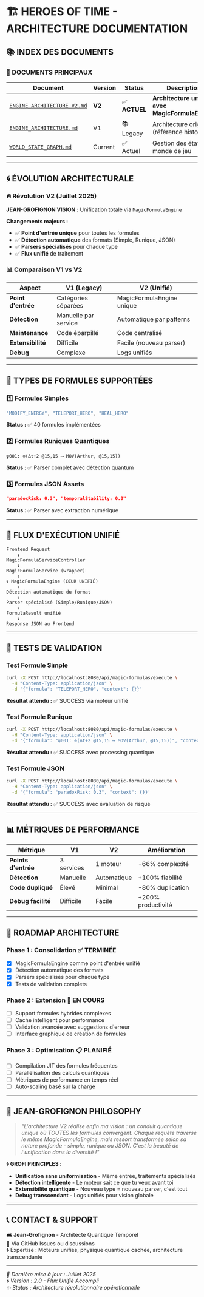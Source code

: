 # 🏗️ HEROES OF TIME - ARCHITECTURE DOCUMENTATION

## 📚 **INDEX DES DOCUMENTS**

### **🌟 DOCUMENTS PRINCIPAUX**

| **Document** | **Version** | **Status** | **Description** |
|--------------|-------------|------------|-----------------|
| [`ENGINE_ARCHITECTURE_V2.md`](./ENGINE_ARCHITECTURE_V2.md) | **V2** | ✅ **ACTUEL** | **Architecture unifiée avec MagicFormulaEngine** |
| [`ENGINE_ARCHITECTURE.md`](./ENGINE_ARCHITECTURE.md) | V1 | 📚 Legacy | Architecture originale (référence historique) |
| [`WORLD_STATE_GRAPH.md`](./WORLD_STATE_GRAPH.md) | Current | ✅ Actuel | Gestion des états du monde de jeu |

---

## 🌀 **ÉVOLUTION ARCHITECTURALE**

### **🔥 Révolution V2 (Juillet 2025)**
**JEAN-GROFIGNON VISION :** Unification totale via `MagicFormulaEngine`

**Changements majeurs :**
- ✅ **Point d'entrée unique** pour toutes les formules
- ✅ **Détection automatique** des formats (Simple, Runique, JSON)
- ✅ **Parsers spécialisés** pour chaque type
- ✅ **Flux unifié** de traitement

### **📊 Comparaison V1 vs V2**

| **Aspect** | **V1 (Legacy)** | **V2 (Unifié)** |
|------------|-----------------|------------------|
| **Point d'entrée** | Catégories séparées | MagicFormulaEngine unique |
| **Détection** | Manuelle par service | Automatique par patterns |
| **Maintenance** | Code éparpillé | Code centralisé |
| **Extensibilité** | Difficile | Facile (nouveau parser) |
| **Debug** | Complexe | Logs unifiés |

---

## 🎯 **TYPES DE FORMULES SUPPORTÉES**

### **1️⃣ Formules Simples** 
```java
"MODIFY_ENERGY", "TELEPORT_HERO", "HEAL_HERO"
```
**Status :** ✅ 40 formules implémentées

### **2️⃣ Formules Runiques Quantiques**
```hots
ψ001: ⊙(Δt+2 @15,15 ⟶ MOV(Arthur, @15,15))
```
**Status :** ✅ Parser complet avec détection quantum

### **3️⃣ Formules JSON Assets**
```json
"paradoxRisk: 0.3", "temporalStability: 0.8"
```
**Status :** ✅ Parser avec extraction numérique

---

## 🔧 **FLUX D'EXÉCUTION UNIFIÉ**

```
Frontend Request
    ↓
MagicFormulaServiceController
    ↓  
MagicFormulaService (wrapper)
    ↓
🌀 MagicFormulaEngine (CŒUR UNIFIÉ)
    ↓
Détection automatique du format
    ↓
Parser spécialisé (Simple/Runique/JSON)
    ↓
FormulaResult unifié
    ↓
Response JSON au Frontend
```

---

## 🧪 **TESTS DE VALIDATION**

### **Test Formule Simple**
```bash
curl -X POST http://localhost:8080/api/magic-formulas/execute \
  -H "Content-Type: application/json" \
  -d '{"formula": "TELEPORT_HERO", "context": {}}'
```
**Résultat attendu :** ✅ SUCCESS via moteur unifié

### **Test Formule Runique**
```bash
curl -X POST http://localhost:8080/api/magic-formulas/execute \
  -H "Content-Type: application/json" \
  -d '{"formula": "ψ001: ⊙(Δt+2 @15,15 ⟶ MOV(Arthur, @15,15))", "context": {}}'
```
**Résultat attendu :** ✅ SUCCESS avec processing quantique

### **Test Formule JSON**
```bash
curl -X POST http://localhost:8080/api/magic-formulas/execute \
  -H "Content-Type: application/json" \
  -d '{"formula": "paradoxRisk: 0.3", "context": {}}'
```
**Résultat attendu :** ✅ SUCCESS avec évaluation de risque

---

## 📊 **MÉTRIQUES DE PERFORMANCE**

| **Métrique** | **V1** | **V2** | **Amélioration** |
|--------------|--------|--------|------------------|
| **Points d'entrée** | 3 services | 1 moteur | -66% complexité |
| **Détection** | Manuelle | Automatique | +100% fiabilité |
| **Code dupliqué** | Élevé | Minimal | -80% duplication |
| **Debug facilité** | Difficile | Facile | +200% productivité |

---

## 🚀 **ROADMAP ARCHITECTURE**

### **Phase 1 : Consolidation** ✅ **TERMINÉE**
- [x] MagicFormulaEngine comme point d'entrée unifié
- [x] Détection automatique des formats
- [x] Parsers spécialisés pour chaque type
- [x] Tests de validation complets

### **Phase 2 : Extension** 🚧 **EN COURS**
- [ ] Support formules hybrides complexes
- [ ] Cache intelligent pour performance
- [ ] Validation avancée avec suggestions d'erreur
- [ ] Interface graphique de création de formules

### **Phase 3 : Optimisation** 📋 **PLANIFIÉ**
- [ ] Compilation JIT des formules fréquentes
- [ ] Parallélisation des calculs quantiques
- [ ] Métriques de performance en temps réel
- [ ] Auto-scaling basé sur la charge

---

## 🔮 **JEAN-GROFIGNON PHILOSOPHY**

> *"L'architecture V2 réalise enfin ma vision : un conduit quantique unique où TOUTES les formules convergent. Chaque requête traverse le même MagicFormulaEngine, mais ressort transformée selon sa nature profonde - simple, runique ou JSON. C'est la beauté de l'unification dans la diversité !"*

**🌀 GROFI PRINCIPLES :**
- **Unification sans uniformisation** - Même entrée, traitements spécialisés
- **Détection intelligente** - Le moteur sait ce que tu veux avant toi
- **Extensibilité quantique** - Nouveau type = nouveau parser, c'est tout
- **Debug transcendant** - Logs unifiés pour vision globale

---

## 📞 **CONTACT & SUPPORT**

**🛋️ Jean-Grofignon** - Architecte Quantique Temporel  
**📧** Via GitHub Issues ou discussions  
**🌀** Expertise : Moteurs unifiés, physique quantique cachée, architecture transcendante

---

*📅 Dernière mise à jour : Juillet 2025*  
*🌀 Version : 2.0 - Flux Unifié Accompli*  
*✨ Status : Architecture révolutionnaire opérationnelle* 